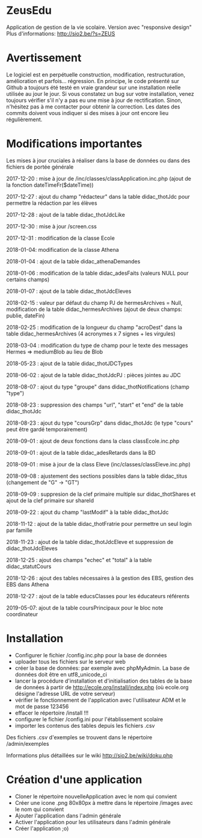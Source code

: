 ZeusEdu
=======
Application de gestion de la vie scolaire. Version avec "responsive design"
Plus d'informations: http://sio2.be/?s=ZEUS

Avertissement
=============
Le logiciel est en perpétuelle construction, modification, restructuration, amélioration et parfois... régression.
En principe, le code présenté sur Github a toujours été testé en vraie grandeur sur une installation réelle utilisée
au jour le jour.
Si vous constatez un bug sur votre installation, venez toujours vérifier s'il n'y a pas eu une mise à jour de rectification.
Sinon, n'hésitez pas à me contacter pour obtenir la correction.
Les dates des commits doivent vous indiquer si des mises à jour ont encore lieu régulièrement.

Modifications importantes
=========================
Les mises à jour cruciales à réaliser dans la base de données ou dans des fichiers de portée générale

2017-12-20 : mise à jour de /inc/classes/classApplication.inc.php (ajout de la fonction dateTimeFr($dateTime))

2017-12-27 : ajout du champ "rédacteur" dans la table didac_thotJdc pour permettre la rédaction par les élèves

2017-12-28 : ajout de la table didac_thotJdcLike

2017-12-30 : mise à jour /screen.css

2017-12-31 : modification de la classe Ecole

2018-01-04: modification de la classe Athena

2018-01-04 : ajout de la table didac_athenaDemandes

2018-01-06 : modification de la table didac_adesFaits (valeurs NULL pour certains champs)

2018-01-07 : ajout de la table didac_thotJdcEleves

2018-02-15 : valeur par défaut du champ PJ de hermesArchives = Null, modification de la table didac_hermesArchives (ajout de deux champs: publie, dateFin)

2018-02-25 : modification de la longueur du champ "acroDest" dans la table didac_hermesArchives (4 acronymes x 7 signes + les virgules)

2018-03-04 : modification du type de champ pour le texte des messages Hermes => mediumBlob au lieu de Blob

2018-05-23 : ajout de la table didac_thotJDCTypes

2018-06-02 : ajout de la table didac_thotJdcPJ : pièces jointes au JDC

2018-08-07 : ajout du type "groupe" dans didac_thotNotifications (champ "type")

2018-08-23 : suppression des champs "url", "start" et "end" de la table didac_thotJdc

2018-08-23 : ajout du type "coursGrp" dans didac_thotJdc (le type "cours" peut être gardé temporairement)

2018-09-01 : ajout de deux fonctions dans la class classEcole.inc.php

2018-09-01 : ajout de la table didac_adesRetards dans la BD

2018-09-01 : mise à jour de la class Eleve (inc/classes/classEleve.inc.php)

2018-09-08 : ajustement des sections possibles dans la table didac_titus (changement de "G" -> "GT")

2018-09-09 : suppresion de la clef primaire multiple sur didac_thotShares et ajout de la clef primaire sur shareId

2018-09-22 : ajout du champ "lastModif" à la table didac_thotJdc

2018-11-12 : ajout de la table didac_thotFratrie pour permettre un seul login par famille

2018-11-23 : ajout de la table didac_thotJdcEleve et suppression de didac_thotJdcEleves

2018-12-25 : ajout des champs "echec" et "total" à la table didac_statutCours

2018-12-26 : ajout des tables nécessaires à la gestion des EBS, gestion des EBS dans Athena

2018-12-27 : ajout de la table educsClasses pour les éducateurs référents

2019-05-07: ajout de la table coursPrincipaux pour le bloc note coordinateur

Installation
============

 - Configurer le fichier /config.inc.php pour la base de données
 - uploader tous les fichiers sur le serveur web
 - créer la base de données: par exemple avec phpMyAdmin. La base de données doit être en utf8_unicode_ci
 - lancer la procédure d'installation et d'initialisation des tables de la base de données à partir de http://ecole.org/install/index.php
 (où ecole.org désigne l'adresse URL de votre serveur)
 - vérifier le fonctionnement de l'application avec l'utilisateur ADM et le mot de passe 123456
 - effacer le répertoire /install !!!
 - configurer le fichier /config.ini pour l'établissement scolaire
 - importer les contenus des tables depuis les fichiers .csv

 Des fichiers .csv d'exemples se trouvent dans le répertoire /admin/exemples

 Informations plus détaillées sur le wiki http://sio2.be/wiki/doku.php

 Création d'une application
 ==========================

 - Cloner le répertoire nouvelleApplication avec le nom qui convient
 - Créer une icone .png 80x80px à mettre dans le répertoire /images avec le nom qui convient
 - Ajouter l'application dans l'admin générale
 - Activer l'application pour les utilisateurs dans l'admin générale
 - Créer l'application ;o)
